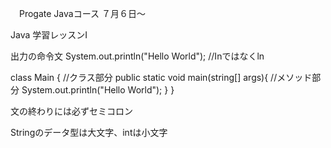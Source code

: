 
　Progate Javaコース
  ７月６日〜


Java 学習レッスンⅠ

出力の命令文
System.out.println("Hello World");     //Inではなくln

class Main {                                //クラス部分
  public static void main(string[] args){   //メソッド部分
    System.out.println("Hello World");
  }
}

文の終わりには必ずセミコロン

Stringのデータ型は大文字、intは小文字
